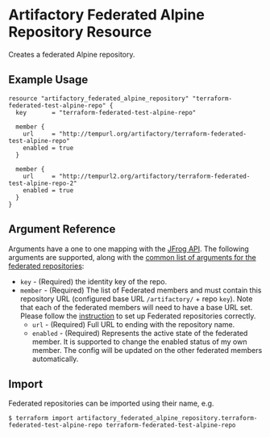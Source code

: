 # Artifactory Federated Alpine Repository Resource

Creates a federated Alpine repository.

## Example Usage

```hcl
resource "artifactory_federated_alpine_repository" "terraform-federated-test-alpine-repo" {
  key       = "terraform-federated-test-alpine-repo"

  member {
    url     = "http://tempurl.org/artifactory/terraform-federated-test-alpine-repo"
    enabled = true
  }

  member {
    url     = "http://tempurl2.org/artifactory/terraform-federated-test-alpine-repo-2"
    enabled = true
  }
}
```

## Argument Reference

Arguments have a one to one mapping with the [JFrog API](https://www.jfrog.com/confluence/display/JFROG/Repository+Configuration+JSON#RepositoryConfigurationJSON-FederatedRepository).
The following arguments are supported, along with the [common list of arguments for the federated repositories](federated.md):

* `key` - (Required) the identity key of the repo.
* `member` - (Required) The list of Federated members and must contain this repository URL (configured base URL
  `/artifactory/` + repo `key`). Note that each of the federated members will need to have a base URL set. 
   Please follow the [instruction](https://www.jfrog.com/confluence/display/JFROG/Working+with+Federated+Repositories#WorkingwithFederatedRepositories-SettingUpaFederatedRepository) 
   to set up Federated repositories correctly.
    * `url` - (Required) Full URL to ending with the repository name.
    * `enabled` - (Required) Represents the active state of the federated member. It is supported to change the enabled 
       status of my own member. The config will be updated on the other federated members automatically.



## Import

Federated repositories can be imported using their name, e.g.
```
$ terraform import artifactory_federated_alpine_repository.terraform-federated-test-alpine-repo terraform-federated-test-alpine-repo
```